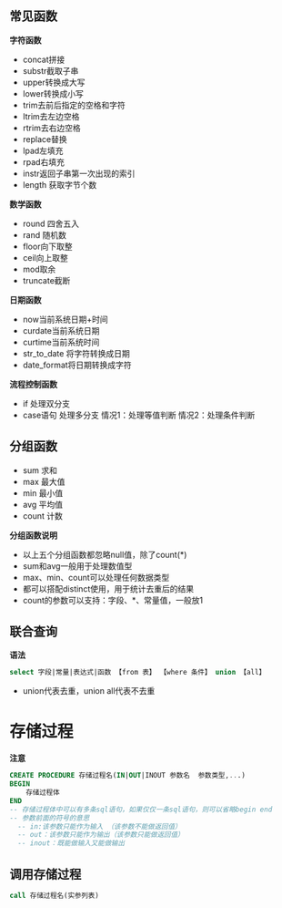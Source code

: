 ## 常见函数

**字符函数**

- concat拼接
- substr截取子串
- upper转换成大写
- lower转换成小写
- trim去前后指定的空格和字符
- ltrim去左边空格
- rtrim去右边空格
- replace替换
- lpad左填充
- rpad右填充
- instr返回子串第一次出现的索引
- length 获取字节个数

**数学函数**

- round 四舍五入
- rand 随机数
- floor向下取整
- ceil向上取整
- mod取余
- truncate截断

**日期函数**

- now当前系统日期+时间
- curdate当前系统日期
- curtime当前系统时间
- str_to_date 将字符转换成日期
- date_format将日期转换成字符

**流程控制函数**

- if 处理双分支
- case语句 处理多分支
  情况1：处理等值判断
        情况2：处理条件判断

## 分组函数

- sum 求和
- max 最大值
- min 最小值
- avg 平均值
- count 计数

**分组函数说明**

- 以上五个分组函数都忽略null值，除了count(*)
- sum和avg一般用于处理数值型
- max、min、count可以处理任何数据类型
- 都可以搭配distinct使用，用于统计去重后的结果
- count的参数可以支持：字段、*、常量值，一般放1


## 联合查询

**语法**

```sql
select 字段|常量|表达式|函数 【from 表】 【where 条件】 union 【all】
```

- union代表去重，union all代表不去重

# 存储过程

**注意**

```sql
CREATE PROCEDURE 存储过程名(IN|OUT|INOUT 参数名  参数类型,...)
BEGIN
    存储过程体
END
-- 存储过程体中可以有多条sql语句，如果仅仅一条sql语句，则可以省略begin end
-- 参数前面的符号的意思
  -- in:该参数只能作为输入 （该参数不能做返回值）
  -- out：该参数只能作为输出（该参数只能做返回值）
  -- inout：既能做输入又能做输出
```

## 调用存储过程

```sql
call 存储过程名(实参列表)
```

